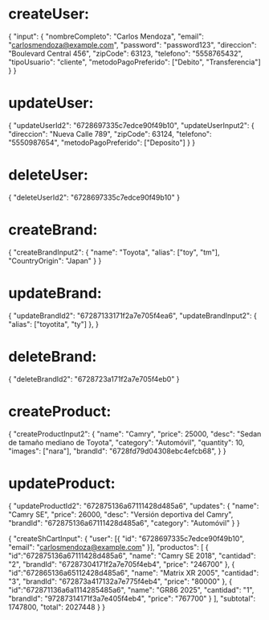 # createUser:
{
  "input": {
        "nombreCompleto": "Carlos Mendoza",
        "email": "carlosmendoza@example.com",
        "password": "password123",
        "direccion": "Boulevard Central 456",
        "zipCode": 63123,
        "telefono": "5558765432",
        "tipoUsuario": "cliente",
        "metodoPagoPreferido": ["Debito", "Transferencia"]
    }
}

# updateUser:
{
  "updateUserId2": "6728697335c7edce90f49b10",
  "updateUserInput2": {
    "direccion": "Nueva Calle 789",
    "zipCode": 63124,
    "telefono": "5550987654",
    "metodoPagoPreferido": ["Deposito"]
  }
}

# deleteUser:
{
  "deleteUserId2": "6728697335c7edce90f49b10"
}

# createBrand:
{
  "createBrandInput2": {
    "name": "Toyota",
    "alias": ["toy", "tm"],
    "CountryOrigin": "Japan"
  }
}

# updateBrand:
{
  "updateBrandId2": "67287133171f2a7e705f4ea6",
  "updateBrandInput2": {
    "alias": ["toyotita", "ty"]
  },
}

# deleteBrand:
{
  "deleteBrandId2": "6728723a171f2a7e705f4eb0"
}

# createProduct:
{
  "createProductInput2": {
    "name": "Camry",
    "price": 25000,
    "desc": "Sedan de tamaño mediano de Toyota",
    "category": "Automóvil",
    "quantity": 10,
    "images": ["nara"],
    "brandId": "6728fd79d04308ebc4efcb68",
  }
}

# updateProduct:
{
  "updateProductId2": "672875136a67111428d485a6",
  "updates": {
    "name": "Camry SE",
    "price": 26000,
    "desc": "Versión deportiva del Camry",
    "brandId": "672875136a67111428d485a6",
    "category": "Automóvil"
  }
}



{
  "createShCartInput": {
    "user": [{
      "id": "6728697335c7edce90f49b10",
      "email": "carlosmendoza@example.com"
      }],
    "productos": [
      {
        "id":"672875136a67111428d485a6",
        "name": "Camry SE 2018",
        "cantidad": "2",
        "brandId": "67287304171f2a7e705f4eb4",
        "price": "246700"
      },
      {
        "id":"672865136a65112428d485a6",
        "name": "Matrix XR 2005",
        "cantidad": "3",
        "brandId": "672873a417132a7e775f4eb4",
        "price": "80000"
      },
      {
        "id":"672871136a6a1114285485a6",
        "name": "GR86 2025",
        "cantidad": "1",
        "brandId": "97287314171f3a7e405f4eb4",
        "price": "767700"
      }
    ],
    "subtotal": 1747800,
    "total": 2027448
  }
}